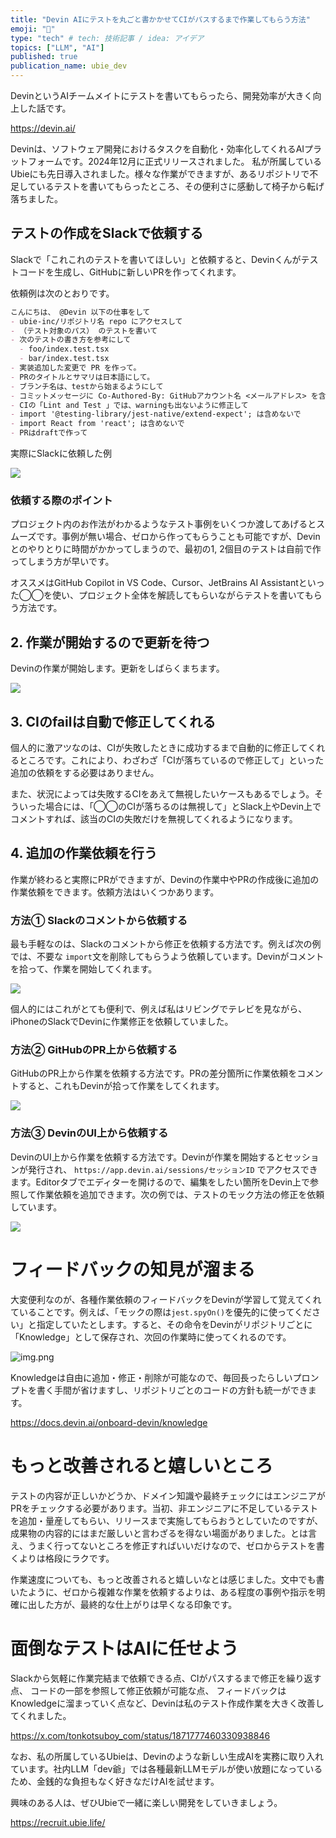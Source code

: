 ```yaml
---
title: "Devin AIにテストを丸ごと書かかせてCIがパスするまで作業してもらう方法"
emoji: "🧪"
type: "tech" # tech: 技術記事 / idea: アイデア
topics: ["LLM", "AI"]
published: true
publication_name: ubie_dev
---
```


DevinというAIチームメイトにテストを書いてもらったら、開発効率が大きく向上した話です。

https://devin.ai/

Devinは、ソフトウェア開発におけるタスクを自動化・効率化してくれるAIプラットフォームです。2024年12月に正式リリースされました。 私が所属しているUbieにも先日導入されました。様々な作業ができますが、あるリポジトリで不足しているテストを書いてもらったところ、その便利さに感動して椅子から転げ落ちました。

## テストの作成をSlackで依頼する

Slackで「これこれのテストを書いてほしい」と依頼すると、Devinくんがテストコードを生成し、GitHubに新しいPRを作ってくれます。

依頼例は次のとおりです。

```markdown
こんにちは、 @Devin 以下の仕事をして
- ubie-inc/リポジトリ名 repo にアクセスして
- （テスト対象のパス） のテストを書いて
- 次のテストの書き方を参考にして
  - foo/index.test.tsx
  - bar/index.test.tsx
- 実装追加した変更で PR を作って。
- PRのタイトルとサマリは日本語にして。
- ブランチ名は、testから始まるようにして
- コミットメッセージに Co-Authored-By: GitHubアカウント名 <メールアドレス> を含めて
- CIの「Lint and Test 」では、warningも出ないように修正して
- import '@testing-library/jest-native/extend-expect'; は含めないで
- import React from 'react'; は含めないで
- PRはdraftで作って
```

実際にSlackに依頼した例

![](/images/ai-for-test/request-in-slack.png)

### 依頼する際のポイント

プロジェクト内のお作法がわかるようなテスト事例をいくつか渡してあげるとスムーズです。事例が無い場合、ゼロから作ってもらうことも可能ですが、Devinとのやりとりに時間がかかってしまうので、最初の1, 2個目のテストは自前で作ってしまう方が早いです。

オススメはGitHub Copilot in VS Code、Cursor、JetBrains AI Assistantといった◯◯を使い、プロジェクト全体を解読してもらいながらテストを書いてもらう方法です。

## 2. 作業が開始するので更新を待つ

Devinの作業が開始します。更新をしばらくまちます。

![](/images/ai-for-test/creating.png)


## 3. CIのfailは自動で修正してくれる

個人的に激アツなのは、CIが失敗したときに成功するまで自動的に修正してくれるところです。これにより、わざわざ「CIが落ちているので修正して」といった追加の依頼をする必要はありません。

また、状況によっては失敗するCIをあえて無視したいケースもあるでしょう。そういった場合には、「◯◯のCIが落ちるのは無視して」とSlack上やDevin上でコメントすれば、該当のCIの失敗だけを無視してくれるようになります。


## 4. 追加の作業依頼を行う

作業が終わると実際にPRができますが、Devinの作業中やPRの作成後に追加の作業依頼をできます。依頼方法はいくつかあります。

### 方法① Slackのコメントから依頼する

最も手軽なのは、Slackのコメントから修正を依頼する方法です。例えば次の例では、不要な `import`文を削除してもらうよう依頼しています。Devinがコメントを拾って、作業を開始してくれます。

![](/images/ai-for-test/slack-request.png)

個人的にはこれがとても便利で、例えば私はリビングでテレビを見ながら、iPhoneのSlackでDevinに作業修正を依頼していました。

### 方法② GitHubのPR上から依頼する

GitHubのPR上から作業を依頼する方法です。PRの差分箇所に作業依頼をコメントすると、これもDevinが拾って作業をしてくれます。

![](/images/ai-for-test/pr-request.png)


### 方法③ DevinのUI上から依頼する

DevinのUI上から作業を依頼する方法です。Devinが作業を開始するとセッションが発行され、 `https://app.devin.ai/sessions/セッションID` でアクセスできます。Editorタブでエディターを開けるので、編集をしたい箇所をDevin上で参照して作業依頼を追加できます。次の例では、テストのモック方法の修正を依頼しています。

![](/images/ai-for-test/devin-request.png)


# フィードバックの知見が溜まる

大変便利なのが、各種作業依頼のフィードバックをDevinが学習して覚えてくれていることです。例えば、「モックの際は`jest.spyOn()`を優先的に使ってください」と指定していたとします。すると、その命令をDevinがリポジトリごとに「Knowledge」として保存され、次回の作業時に使ってくれるのです。

![img.png](/images/ai-for-test/knowledge.png)

Knowledgeは自由に追加・修正・削除が可能なので、毎回長ったらしいプロンプトを書く手間が省けますし、リポジトリごとのコードの方針も統一ができます。


https://docs.devin.ai/onboard-devin/knowledge


# もっと改善されると嬉しいところ

 テストの内容が正しいかどうか、ドメイン知識や最終チェックにはエンジニアがPRをチェックする必要があります。当初、非エンジニアに不足しているテストを追加・量産してもらい、リリースまで実施してもらおうとしていたのですが、成果物の内容的にはまだ厳しいと言わざるを得ない場面がありました。とは言え、うまく行ってないところを修正すればいいだけなので、ゼロからテストを書くよりは格段にラクです。


作業速度についても、もっと改善されると嬉しいなとは感じました。文中でも書いたように、ゼロから複雑な作業を依頼するよりは、ある程度の事例や指示を明確に出した方が、最終的な仕上がりは早くなる印象です。


# 面倒なテストはAIに任せよう

Slackから気軽に作業完結まで依頼できる点、CIがパスするまで修正を繰り返す点、 コードの一部を参照して修正依頼が可能な点、 フィードバックはKnowledgeに溜まっていく点など、Devinは私のテスト作成作業を大きく改善してくれました。

https://x.com/tonkotsuboy_com/status/1871777460330938846

なお、私の所属しているUbieは、Devinのような新しい生成AIを実務に取り入れています。社内LLM「dev爺」では各種最新LLMモデルが使い放題になっているため、金銭的な負担もなく好きなだけAIを試せます。

興味のある人は、ぜひUbieで一緒に楽しい開発をしていきましょう。

https://recruit.ubie.life/

